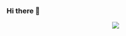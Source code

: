 ### Hi there 👋
<p align="center">
    <img src="https://readme-typing-svg.herokuapp.com/?lines=*+Fancy+*+King+*+0714+*;*Welcome+*+to+*+my+*+profile+*!;*+Have+*+a+*+look+*+around+*!&font=Fira%20Code&color=%23D62F79&center=true&width=280&height=50">
</p>
<!--
**FancyKing0714/FancyKing0714** is a ✨ _special_ ✨ repository because its `README.md` (this file) appears on your GitHub profile.

Here are some ideas to get you started:

- 🔭 I’m currently working on ...
- 🌱 I’m currently learning ...
- 👯 I’m looking to collaborate on ...
- 🤔 I’m looking for help with ...
- 💬 Ask me about ...
- 📫 How to reach me: ...
- 😄 Pronouns: ...
- ⚡ Fun fact: ...
-->
